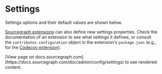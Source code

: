 # Settings

Settings options and their default values are shown below.

[Sourcegraph extensions](../../extensions/index.md) can also define new settings properties. Check the documentation of an extension to see what settings it defines, or consult the `contributes.configuration` object in the extension's `package.json` (e.g., for the [Codecov extension](https://sourcegraph.com/github.com/codecov/sourcegraph-codecov@560595f0dab5dfb54f5da8be95e685dd2d88c2cf/-/blob/package.json#L178)).

<div markdown-func=jsonschemadoc jsonschemadoc:path="admin/reference/settings.schema.json">[View page on docs.sourcegraph.com](https://docs.sourcegraph.com/doc/admin/config/settings) to see rendered content.</div>
